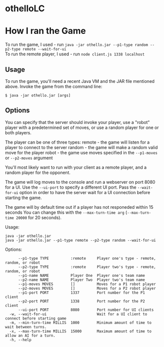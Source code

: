 # othelloLC

# How I ran the Game
To run the game, I used - run `java -jar othello.jar --p1-type random --p2-type remote --wait-for-ui`\
To run the remote player, I used - run `node client.js 1338 localhost`

## Usage

To run the game, you'll need a recent Java VM and the JAR file mentioned above. Invoke the game from the command line:

    $ java -jar othello.jar [args]

## Options

You can specify that the server should invoke your player, use a "robot" player with a predetermined set of moves, or use a random player for one or both players.

The player can be one of three types:
remote - the game will listen for a player to connect to the server
random - the game will make a random valid move for the player
robot - the game use moves specified in the `--p1-moves` or `--p2-moves` argument

You'll most likely want to run with your client as a remote player, and a random player for the opponent.

The game will log moves to the console and run a webserver on port 8080 for a UI.
Use the `--ui-port` to specify a different UI port.
Pass the `--wait-for-ui` option in order to have the server wait for a UI connection before starting the game.

The game will by default time out if a player has not responeded within 15 seconds
You can change this with the `--max-turn-time arg` (`--max-turn-time 20000` for 20 seconds).

Usage:
```
java -jar othello.jar
java -jar othello.jar --p1-type remote --p2-type random --wait-for-ui
```

Options:
```
      --p1-type TYPE          :remote     Player one's type - remote, random, or robot
      --p2-type TYPE          :remote     Player two's type - remote, random, or robot
      --p1-name NAME          Player One  Player one's team name
      --p2-name NAME          Player Two  Player two's team name
      --p1-moves MOVES        []          Moves for a P1 robot player
      --p2-moves MOVES        []          Moves for a P2 robot player
      --p1-port PORT          1337        Port number for the P1 client
      --p2-port PORT          1338        Port number for the P2 client
      --ui-port PORT          8080        Port number for UI clients
  -w, --wait-for-ui                       Wait for a UI client to connect before starting game
  -m, --min-turn-time MILLIS  1000        Minimum amount of time to wait between turns.
  -x, --max-turn-time MILLIS  15000       Maximum amount of time to allow an AI for a turn.
  -h, --help
```